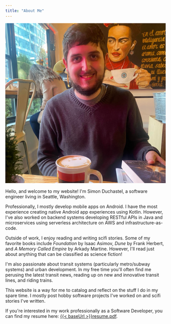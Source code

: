 ```yaml
---
title: "About Me"
---
```


![Simon Duchastel](simon-duchastel.jpg#center "Profile")

Hello, and welcome to my website! I'm Simon Duchastel, a software engineer living in Seattle, Washington.

Professionally, I mostly develop mobile apps on Android. I have the most experience creating native Android app experiences using Kotlin. However, I've also worked on backend systems developing RESTful APIs in Java and microservices using serverless architecture on AWS and infrastructure-as-code.

Outside of work, I enjoy reading and writing scifi stories. Some of my favorite books include _Foundation_ by Isaac Asimov, _Dune_ by Frank Herbert, and _A Memory Called Empire_ by Arkady Martine. However, I'll read just about anything that can be classified as science fiction!

I'm also passionate about transit systems (particularly metro/subway systems) and urban development. In my free time you'll often find me perusing the latest transit news, reading up on new and innovative transit lines, and riding trains.

This website is a way for me to catalog and reflect on the stuff I do in my spare time. I mostly post hobby software projects I've worked on and scifi stories I've written.

If you're interested in my work professionally as a Software Developer, you can find my resume here: [{{< baseUrl >}}resume.pdf](../resume.pdf).